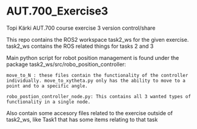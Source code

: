 # AUT.700_Exercise3
Topi Kärki AUT.700 course exercise 3 version control/share 

This repo contains the ROS2 workspace task2_ws for the given exercise. task2_ws contains the ROS related things for tasks 2 and 3

Main python script for robot position management is found under the package task2_ws/src/robo_position_controller:
	
	move_to_N : these files contain the functionality of the controller individually. move_to_xytheta.py only has the ability to move to a point and to a specific angle. 
	
	robo_postion_controller_node.py: This contains all 3 wanted types of functionality in a single node.

Also contain some accesory files related to the exercise outside of task2_ws, like Task1 that has some items relating to that task
